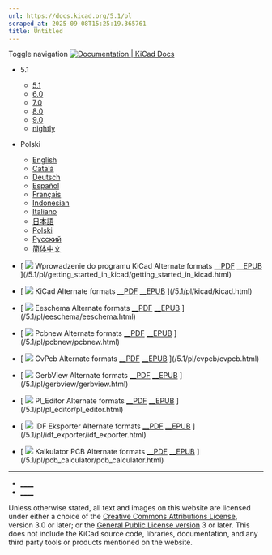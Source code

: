 ```yaml
---
url: https://docs.kicad.org/5.1/pl
scraped_at: 2025-09-08T15:25:19.365761
title: Untitled
---
```


Toggle navigation [ ![Documentation | KiCad](/img/kicad_logo_small.png) Docs ](/)

  * 5.1 
    * [ 5.1 ](/5.1)
    * [ 6.0 ](/6.0)
    * [ 7.0 ](/7.0)
    * [ 8.0 ](/8.0)
    * [ 9.0 ](/9.0)
    * [ nightly ](/master)
  * Polski 
    * [ English ](/5.1/en)
    * [ Català ](/5.1/ca)
    * [ Deutsch ](/5.1/de)
    * [ Español ](/5.1/es)
    * [ Français ](/5.1/fr)
    * [ Indonesian ](/5.1/id)
    * [ Italiano ](/5.1/it)
    * [ 日本語 ](/5.1/ja)
    * [ Polski ](/5.1/pl)
    * [ Русский ](/5.1/ru)
    * [ 简体中文 ](/5.1/zh)

  * [ ![](/img/guide-icons/placeholder.png) Wprowadzenie do programu KiCad Alternate formats [__PDF](/5.1/pl/getting_started_in_kicad/getting_started_in_kicad.pdf) [__EPUB](/5.1/pl/getting_started_in_kicad/getting_started_in_kicad.epub) ](/5.1/pl/getting_started_in_kicad/getting_started_in_kicad.html)
  * [ ![](/img/guide-icons/kicad.png) KiCad Alternate formats [__PDF](/5.1/pl/kicad/kicad.pdf) [__EPUB](/5.1/pl/kicad/kicad.epub) ](/5.1/pl/kicad/kicad.html)
  * [ ![](/img/guide-icons/eeschema.png) Eeschema Alternate formats [__PDF](/5.1/pl/eeschema/eeschema.pdf) [__EPUB](/5.1/pl/eeschema/eeschema.epub) ](/5.1/pl/eeschema/eeschema.html)
  * [ ![](/img/guide-icons/pcbnew.png) Pcbnew Alternate formats [__PDF](/5.1/pl/pcbnew/pcbnew.pdf) [__EPUB](/5.1/pl/pcbnew/pcbnew.epub) ](/5.1/pl/pcbnew/pcbnew.html)
  * [ ![](/img/guide-icons/cvpcb.png) CvPcb Alternate formats [__PDF](/5.1/pl/cvpcb/cvpcb.pdf) [__EPUB](/5.1/pl/cvpcb/cvpcb.epub) ](/5.1/pl/cvpcb/cvpcb.html)
  * [ ![](/img/guide-icons/gerbview.png) GerbView Alternate formats [__PDF](/5.1/pl/gerbview/gerbview.pdf) [__EPUB](/5.1/pl/gerbview/gerbview.epub) ](/5.1/pl/gerbview/gerbview.html)
  * [ ![](/img/guide-icons/pl_editor.png) Pl_Editor Alternate formats [__PDF](/5.1/pl/pl_editor/pl_editor.pdf) [__EPUB](/5.1/pl/pl_editor/pl_editor.epub) ](/5.1/pl/pl_editor/pl_editor.html)
  * [ ![](/img/guide-icons/placeholder.png) IDF Eksporter Alternate formats [__PDF](/5.1/pl/idf_exporter/idf_exporter.pdf) [__EPUB](/5.1/pl/idf_exporter/idf_exporter.epub) ](/5.1/pl/idf_exporter/idf_exporter.html)
  * [ ![](/img/guide-icons/pcb_calculator.png) Kalkulator PCB Alternate formats [__PDF](/5.1/pl/pcb_calculator/pcb_calculator.pdf) [__EPUB](/5.1/pl/pcb_calculator/pcb_calculator.epub) ](/5.1/pl/pcb_calculator/pcb_calculator.html)

* * *

  * [ ____ ](https://forum.kicad.info/)
  * [ ____ ](https://gitlab.com/kicad)

Unless otherwise stated, all text and images on this website are licensed
under either a choice of the [Creative Commons Attributions
License](/about/licenses/#_creative_commons_attribution_3_0_unported), version
3.0 or later; or the [General Public License
version](/about/licenses/#_gnu_general_public_license_v3) 3 or later. This
does not include the KiCad source code, libraries, documentation, and any
third party tools or products mentioned on the website.

